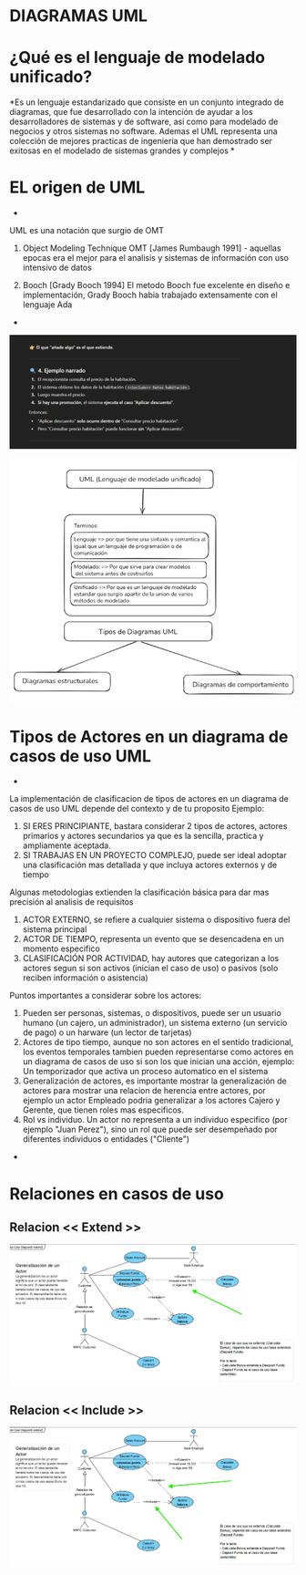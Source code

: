 # DIAGRAMAS UML 

<!-- Titulo h1-->
# ¿Qué es el lenguaje de modelado unificado?

*Es un lenguaje estandarizado que consiste en un conjunto integrado de diagramas, que fue desarrollado con la intención de ayudar a los desarrolladores de sistemas y de software, asi como para modelado de negocios y otros sistemas no software. 
Ademas el UML representa una colección de mejores practicas de ingenieria que han demostrado ser exitosas en el modelado de sistemas grandes y complejos   * 

<!-- Titulo h1-->
# EL origen de UML
*
UML es una notación que surgio de OMT 
1. Object Modeling Technique OMT [James Rumbaugh 1991] - aquellas epocas era el mejor para el analisis y sistemas de información con uso intensivo de datos 

2. Booch [Grady Booch 1994] El metodo Booch fue excelente en diseño e implementación, Grady Booch habia trabajado extensamente con el lenguaje Ada
*







![alt text](/images/image.png)


![alt text](/images/uml-concept.png)


# Tipos de Actores en un diagrama de casos de uso UML 

*
La implementación de clasificacion de tipos de actores en un diagrama de casos de uso UML depende del contexto y de tu proposito
Ejemplo: 

1. SI ERES PRINCIPIANTE, bastara considerar 2 tipos de actores, actores primarios y actores secundarios ya que es la sencilla, practica y ampliamente aceptada.
2. SI TRABAJAS EN UN PROYECTO COMPLEJO, puede ser ideal adoptar una clasificación mas detallada y que incluya actores externos y de tiempo

Algunas metodologias extienden la clasificación básica para dar mas precisión al analisis de requisitos 

1. ACTOR EXTERNO, se refiere a cualquier sistema o dispositivo fuera del sistema principal 
2. ACTOR DE TIEMPO, representa un evento que se desencadena en un momento especifico
3. CLASIFICACIÓN POR ACTIVIDAD, hay autores que categorizan a los actores segun si son activos (inician el caso de uso) o pasivos (solo reciben información o asistencia)

Puntos importantes a considerar sobre los actores: 

1. Pueden ser personas, sistemas, o dispositivos, puede ser un usuario humano (un cajero, un administrador), un sistema externo (un servicio de pago) o un harware (un lector de tarjetas) 
2. Actores de tipo tiempo, aunque no son actores en el sentido tradicional, los eventos temporales tambien pueden representarse como actores en un diagrama de casos de uso si son los que inician una acción, ejemplo: Un temporizador que activa un proceso automatico en el sistema
3. Generalización de actores, es importante mostrar la generalización de actores para mostrar una relacion de herencia entre actores, por ejemplo 
un actor Empleado podria generalizar a los actores Cajero y Gerente, que tienen roles mas especificos.
4. Rol vs individuo. Un actor no representa a un individuo especifico (por ejemplo "Juan Perez"), sino un rol que puede ser desempeñado por diferentes individuos o entidades ("Cliente") 

*


# Relaciones en casos de uso

## Relacion << Extend >> 

![alt text](/images/relacion-extend.png)

## Relacion << Include >> 

![alt text](/images/relacion-include.png)
